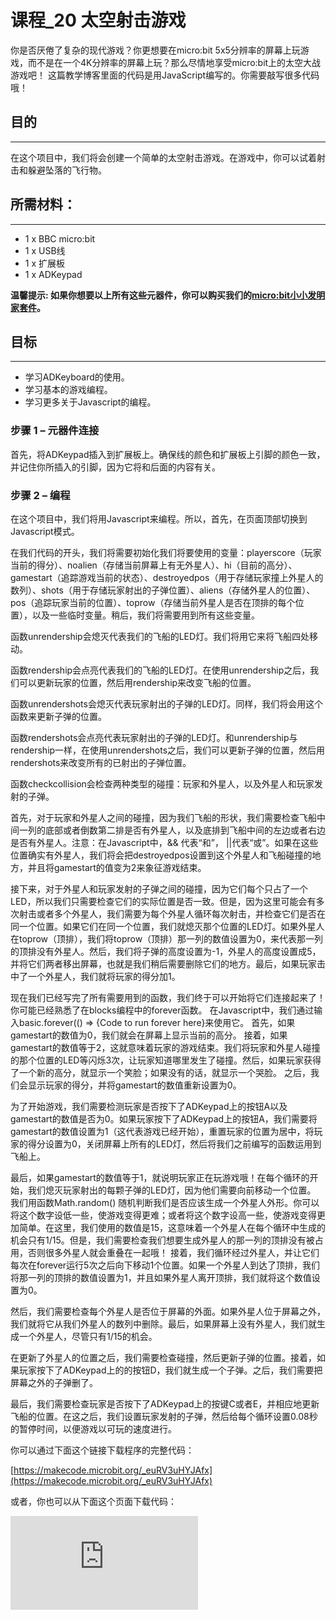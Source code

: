 # 课程_20 太空射击游戏

你是否厌倦了复杂的现代游戏？你更想要在micro:bit 5x5分辨率的屏幕上玩游戏，而不是在一个4K分辨率的屏幕上玩？那么尽情地享受micro:bit上的太空大战游戏吧！ 这篇教学博客里面的代码是用JavaScript编写的。你需要敲写很多代码哦！


## 目的
---

在这个项目中，我们将会创建一个简单的太空射击游戏。在游戏中，你可以试着射击和躲避坠落的飞行物。


## 所需材料：
---

- 1 x BBC micro:bit
- 1 x USB线
- 1 x 扩展板
- 1 x ADKeypad


**温馨提示: 如果你想要以上所有这些元器件，你可以购买我们的[micro:bit小小发明家套件](https://item.taobao.com/item.htm?spm=a230r.7195193.1997079397.9.z3IMPf&id=564707672256&abbucket=5)。**


## 目标
---

- 学习ADKeyboard的使用。
- 学习基本的游戏编程。
- 学习更多关于Javascript的编程。


### 步骤 1 – 元器件连接

首先，将ADKeypad插入到扩展板上。确保线的颜色和扩展板上引脚的颜色一致，并记住你所插入的引脚，因为它将和后面的内容有关。


### 步骤 2 – 编程


在这个项目中，我们将用Javascript来编程。所以，首先，在页面顶部切换到Javascript模式。

在我们代码的开头，我们将需要初始化我们将要使用的变量：playerscore（玩家当前的得分）、noalien（存储当前屏幕上有无外星人）、hi（目前的高分）、gamestart（追踪游戏当前的状态）、destroyedpos（用于存储玩家撞上外星人的数列）、shots（用于存储玩家射出的子弹位置）、aliens（存储外星人的位置）、pos（追踪玩家当前的位置）、toprow（存储当前外星人是否在顶排的每个位置），以及一些临时变量。稍后，我们将需要用到所有这些变量。

函数unrendership会熄灭代表我们的飞船的LED灯。我们将用它来将飞船四处移动。

函数rendership会点亮代表我们的飞船的LED灯。在使用unrendership之后，我们可以更新玩家的位置，然后用rendership来改变飞船的位置。

函数unrendershots会熄灭代表玩家射出的子弹的LED灯。同样，我们将会用这个函数来更新子弹的位置。

函数rendershots会点亮代表玩家射出的子弹的LED灯。和unrendership与rendership一样，在使用unrendershots之后，我们可以更新子弹的位置，然后用rendershots来改变所有的已射出的子弹位置。

函数checkcollision会检查两种类型的碰撞：玩家和外星人，以及外星人和玩家发射的子弹。

首先，对于玩家和外星人之间的碰撞，因为我们飞船的形状，我们需要检查飞船中间一列的底部或者倒数第二排是否有外星人，以及底排到飞船中间的左边或者右边是否有外星人。注意：在Javascript中，&& 代表“和”， ||代表“或”。如果在这些位置确实有外星人，我们将会把destroyedpos设置到这个外星人和飞船碰撞的地方，并且将gamestart的值变为2来象征游戏结束。

接下来，对于外星人和玩家发射的子弹之间的碰撞，因为它们每个只占了一个LED，所以我们只需要检查它们的实际位置是否一致。但是，因为这里可能会有多次射击或者多个外星人，我们需要为每个外星人循环每次射击，并检查它们是否在同一个位置。如果它们在同一个位置，我们就熄灭那个位置的LED灯。如果外星人在toprow（顶排），我们将toprow（顶排）那一列的数值设置为0，来代表那一列的顶排没有外星人。然后，我们将子弹的高度设置为-1，外星人的高度设置成5，并将它们两者移出屏幕，也就是我们稍后需要删除它们的地方。最后，如果玩家击中了一个外星人，我们就将玩家的得分加1。

现在我们已经写完了所有需要用到的函数，我们终于可以开始将它们连接起来了！你可能已经熟悉了在blocks编程中的forever函数。
在Javascript中，我们通过输入basic.forever(() => {Code to run forever here}来使用它。
首先，如果gamestart的数值为0，我们就会在屏幕上显示当前的高分。
接着，如果gamestart的数值等于2，这就意味着玩家的游戏结束。我们将玩家和外星人碰撞的那个位置的LED等闪烁3次，让玩家知道哪里发生了碰撞。然后，如果玩家获得了一个新的高分，就显示一个笑脸；如果没有的话，就显示一个哭脸。
之后，我们会显示玩家的得分，并将gamestart的数值重新设置为0。

为了开始游戏，我们需要检测玩家是否按下了ADKeypad上的按钮A以及gamestart的数值是否为0。如果玩家按下了ADKeypad上的按钮A，我们需要将gamestart的数值设置为1（这代表游戏已经开始），重置玩家的位置为居中，将玩家的得分设置为0，关闭屏幕上所有的LED灯，然后将我们之前编写的函数运用到飞船上。

最后，如果gamestart的数值等于1，就说明玩家正在玩游戏哦！在每个循环的开始，我们熄灭玩家射出的每颗子弹的LED灯，因为他们需要向前移动一个位置。 我们用函数Math.random() 随机判断我们是否应该生成一个外星人外形。你可以将这个数字设低一些，使游戏变得更难；或者将这个数字设高一些，使游戏变得更加简单。在这里，我们使用的数值是15，这意味着一个外星人在每个循环中生成的机会只有1/15。但是，我们需要检查我们想要生成外星人的那一列的顶排没有被占用，否则很多外星人就会重叠在一起哦！ 接着，我们循环经过外星人，并让它们每次在forever运行5次之后向下移动1个位置。如果一个外星人到达了顶排，我们将那一列的顶排的数值设置为1，并且如果外星人离开顶排，我们就将这个数值设置为0。

然后，我们需要检查每个外星人是否位于屏幕的外面。如果外星人位于屏幕之外，我们就将它从我们外星人的数列中删除。最后，如果屏幕上没有外星人，我们就生成一个外星人，尽管只有1/15的机会。

在更新了外星人的位置之后，我们需要检查碰撞，然后更新子弹的位置。接着，如果玩家按下了ADKeypad上的的按钮D，我们就生成一个子弹。之后，我们需要把屏幕之外的子弹删了。

最后，我们需要检查玩家是否按下了ADKeypad上的按键C或者E，并相应地更新飞船的位置。在这之后，我们设置玩家发射的子弹，然后给每个循环设置0.08秒的暂停时间，以便游戏以可玩的速度进行。

你可以通过下面这个链接下载程序的完整代码：

[https://makecode.microbit.org/_euRV3uHYJAfx](https://makecode.microbit.org/_euRV3uHYJAfx)

或者，你也可以从下面这个页面下载代码：



<div
    style={{
        position: 'relative',
        paddingBottom: '60%',
        overflow: 'hidden',
    }}
>
    <iframe
        src="https://makecode.microbit.org/_euRV3uHYJAfx"
        frameborder="0"
        sandbox="allow-popups allow-forms allow-scripts allow-same-origin"
        style={{
            position: 'absolute',
            width: '100%',
            height: '100%',
        }}
    />
</div>

### 步骤 3: 玩游戏

这个游戏玩起来非常简单。你只需要按下ADKeypad上的按钮A来启动游戏，按下按钮C和E来移动你的飞船，按下按钮D来射击外星人。


### 步骤 4 – 成功!

太棒啦！是时候享受你的新太空大战游戏带来的经典乐趣了！你的最高分将会是多少呢？


## 常见问题
---
